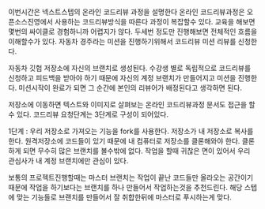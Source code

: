 ##
이번시간은 넥스트스텝의 온라인 코드리뷰 과정을 설명한다
온라인 코드리뷰과정은 오픈소스진영에서 사용하는 코드리뷰방식을 따른다
과정이 복잡할수 있다.
교육을 해보면 몇번의 싸이클로 경험하니까 어렵지가 않다.
두세번 정도만 진행해보면 전체적인 흐름을 이해할수가 있다.
자동차 경주라는 미션을 진행하기위해서 코드리뷰 미션 리뷰를 신청한다.

자동차 깃헙 저장소에 자신의 브랜치로 생성된다.
수강생 별로 독립적으로 코드리뷰를 신청하고 피드백을 받아야 하기 때문에
자신의 계정 브랜치가 만들어지고 미션을 진행한다.
미션시작이 완료가 되면 그 순간에 본인의 리뷰어가 배정된다고 생각하면 된다.

저장소에 이동하면 텍스트와 이미지로 살펴보는 온라인 코드리뷰과정 문서도 접근을 할수 있다.
코드리뷰 요청단계는 3단계로 구성이 되어있다.


1단계 : 
우리 저장소로 가져오는 기능을 fork를 사용한다.
저장소가 내 저장소로 복사를 한다.
원격저장소에 코드들이 있기 때문에 내 컴퓨터로 저장소를 클론해와야 한다.
클론하게 되면 무수히 많은 브랜치를 볼수밖에 없다.
작업을 할때 귀찮은 면이 있어서 우리 관심사가 내 계정 브랜치에만 관심이 있다.

보통의 프로젝트진행할때는 마스터 브랜치는 작업이 끝난 코드들만 올라오는 공간이기 때문에
작업을 하기보다는 브랜치를 하나 만들어서 작업하는것을 추천드린다.
해당 스텝에 맞는 기능들로 브랜치를 만들어서 잘 취합한뒤에 마스터로 푸시하는게 맞다.

